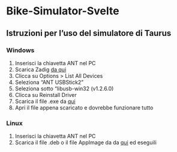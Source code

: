 # Bike-Simulator-Svelte

## Istruzioni per l’uso del simulatore di Taurus

### Windows

1. Inserisci la chiavetta ANT nel PC
2. Scarica Zadig [da qui](https://zadig.akeo.ie/)
3. Clicca su Options > List All Devices
4. Seleziona “ANT USBStick2”
5. Seleziona sotto “libusb-win32 (v1.2.6.0)
6. Clicca su Reinstall Driver
7. Scarica il file .exe da [qui](https://github.com/policumbent/Bike-Simulator-Svelte/releases)
8. Apri il file appena scaricato e dovrebbe funzionare tutto

### Linux

1. Inserisci la chiavetta ANT nel PC
2. Scarica il file .deb o il file AppImage da da [qui](https://github.com/policumbent/Bike-Simulator-Svelte/releases) ed eseguili
